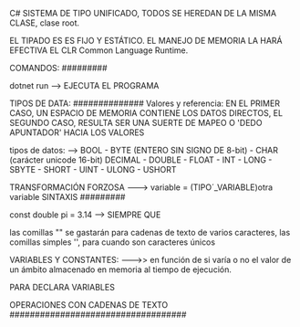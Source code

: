 C# SISTEMA DE TIPO UNIFICADO, TODOS SE HEREDAN DE LA MISMA CLASE, clase root. 

EL TIPADO ES ES FIJO Y ESTÁTICO.
EL MANEJO DE MEMORIA LA HARÁ EFECTIVA EL CLR Common Language Runtime.

COMANDOS:
#########

dotnet run --> EJECUTA EL PROGRAMA

TIPOS DE DATA:
##############
Valores y referencia: EN EL PRIMER CASO, UN ESPACIO DE MEMORIA CONTIENE LOS DATOS DIRECTOS, EL SEGUNDO CASO, RESULTA SER UNA SUERTE DE MAPEO O 'DEDO APUNTADOR' HACIA LOS VALORES

tipos de datos: --> BOOL - BYTE (ENTERO SIN SIGNO DE 8-bit) - CHAR (carácter unicode 16-bit)
DECIMAL - DOUBLE - FLOAT - INT - LONG - SBYTE - SHORT - UINT - ULONG - USHORT

TRANSFORMACIÓN FORZOSA ---> variable = (TIPO´_VARIABLE)otra variable
SINTAXIS
#########

const double pi = 3.14 --> SIEMPRE QUE 

las comillas "" se gastarán para cadenas de texto de varios caracteres, las comillas simples '', para cuando son caracteres únicos

VARIABLES Y CONSTANTES: --->> en función de si varía o no el valor de un ámbito almacenado en memoria al tiempo de ejecución.

PARA DECLARA VARIABLES


OPERACIONES CON CADENAS DE TEXTO
###################################



